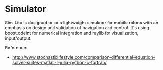 # Simulator

Sim-Lite is designed to be a lightweight simulator for mobile robots with an emphasis on design and validation of navigation and control. It's using boost.odeint for numerical integration and raylib for visualization, input/output.

Reference:

* http://www.stochasticlifestyle.com/comparison-differential-equation-solver-suites-matlab-r-julia-python-c-fortran/